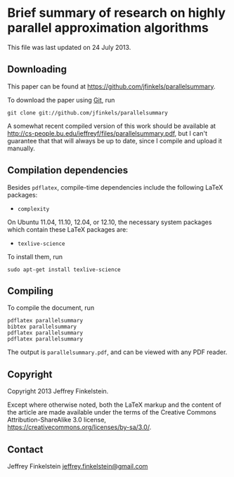 Brief summary of research on highly parallel approximation algorithms
=====================================================================

This file was last updated on 24 July 2013.

Downloading
-----------

This paper can be found at https://github.com/jfinkels/parallelsummary.

To download the paper using [Git][1], run

    git clone git://github.com/jfinkels/parallelsummary

[1]: http://git-scm.com

A somewhat recent compiled version of this work should be available at
http://cs-people.bu.edu/jeffreyf/files/parallelsummary.pdf, but I can't
guarantee that that will always be up to date, since I compile and upload it
manually.

Compilation dependencies
------------------------

Besides `pdflatex`, compile-time dependencies include the following LaTeX
packages:

* `complexity`

On Ubuntu 11.04, 11.10, 12.04, or 12.10, the necessary system packages which
contain these LaTeX packages are:

* `texlive-science`

To install them, run

    sudo apt-get install texlive-science

Compiling
---------

To compile the document, run

    pdflatex parallelsummary
    bibtex parallelsummary
    pdflatex parallelsummary
    pdflatex parallelsummary

The output is `parallelsummary.pdf`, and can be viewed with any PDF reader.

Copyright
---------

Copyright 2013 Jeffrey Finkelstein.

Except where otherwise noted, both the LaTeX markup and the content of the
article are made available under the terms of the Creative Commons
Attribution-ShareAlike 3.0 license,
https://creativecommons.org/licenses/by-sa/3.0/.

Contact
-------

Jeffrey Finkelstein <jeffrey.finkelstein@gmail.com>

